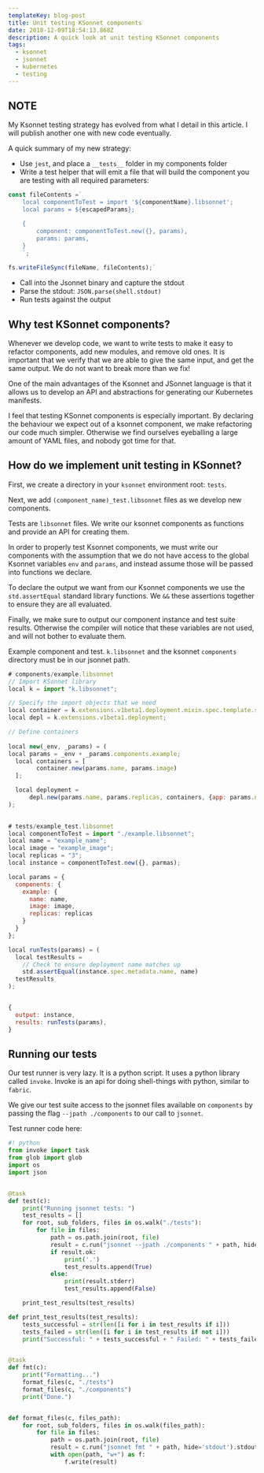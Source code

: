 ```yaml
---
templateKey: blog-post
title: Unit testing KSonnet components 
date: 2018-12-09T18:54:13.868Z
description: A quick look at unit testing KSonnet components
tags:
  - ksonnet
  - jsonnet
  - kubernetes
  - testing
---
```


## NOTE

My Ksonnet testing strategy has evolved from what I detail in this article. I will publish another one with new code eventually.

A quick summary of my new strategy:

- Use `jest`, and place a `__tests__` folder in my components folder
- Write a test helper that will emit a file that will build the component you are testing with all required parameters:
```javascript
const fileContents =`
    local componentToTest = import '${componentName}.libsonnet';
    local params = ${escapedParams};

    {
        component: componentToTest.new({}, params),
        params: params,
    }
    `;
    
fs.writeFileSync(fileName, fileContents);`
```
- Call into the Jsonnet binary and capture the stdout
- Parse the stdout: `JSON.parse(shell.stdout)`
- Run tests against the output

## Why test KSonnet components?
Whenever we develop code, we want to write tests to make it easy to refactor components, add new modules, and remove old ones. It is important that we verify that we are able to give the same input, and get the same output. We do not want to break more than we fix!

One of the main advantages of the Ksonnet and JSonnet language is that it allows us to develop an API and abstractions for generating our Kubernetes manifests. 

I feel that testing KSonnet components is especially important. By declaring the behaviour we expect out of a ksonnet component, we make refactoring our code much simpler. Otherwise we find ourselves eyeballing a large amount of YAML files, and nobody got time for that.

## How do we implement unit testing in KSonnet?

First, we create a directory in your `ksonnet` environment root: `tests`.

Next, we add `(component_name)_test.libsonnet` files as we develop new components.

Tests are `libsonnet` files. We write our ksonnet components as functions and provide an API for creating them.

In order to properly test Ksonnet components, we must write our components with the assumption that we do not have access to the global Ksonnet variables `env` and `params`, and instead assume those will be passed into functions we declare.

To declare the output we want from our Ksonnet components we use the `std.assertEqual` standard library functions. We `&&` these assertions together to ensure they are all evaluated.

Finally, we make sure to output our component instance and test suite results. Otherwise the compiler will notice that these variables are not used, and will not bother to evaluate them.

Example component and test. `k.libsonnet` and the ksonnet `components` directory must be in our jsonnet path.

```javascript
# components/example.libsonnet
// Import KSonnet library
local k = import "k.libsonnet";

// Specify the import objects that we need
local container = k.extensions.v1beta1.deployment.mixin.spec.template.spec.containersType;
local depl = k.extensions.v1beta1.deployment;

// Define containers
    
local new(_env, _params) = (
local params = _env + _params.components.example;
  local containers = [
        container.new(params.name, params.image)
  ];

  local deployment = 
      depl.new(params.name, params.replicas, containers, {app: params.name}); 
);
    

# tests/example_test.libsonnet
local componentToTest = import "./example.libsonnet";
local name = "example_name";
local image = "example_image";
local replicas = "3";
local instance = componentToTest.new({}, parmas);

local params = {
  components: {
    example: {
      name: name,
      image: image,
      replicas: replicas
    }
  }
};

local runTests(params) = (
  local testResults = 
    // Check to ensure deployment name matches up
    std.assertEqual(instance.spec.metadata.name, name)
  testResults
);


{
  output: instance,
  results: runTests(params),
}
```

## Running our tests

Our test runner is very lazy. It is a python script. It uses a python library called `invoke`. Invoke is an api for doing shell-things with python, similar to `fabric`.

We give our test suite access to the jsonnet files available on `components` by passing the flag `--jpath ./components` to our call to `jsonnet`.

Test runner code here:

```python
#! python
from invoke import task
from glob import glob
import os
import json


@task
def test(c):
    print("Running jsonnet tests: ")
    test_results = []
    for root, sub_folders, files in os.walk("./tests"):
        for file in files:
            path = os.path.join(root, file)
            result = c.run("jsonnet --jpath ./components " + path, hide='both', warn='True')
            if result.ok:
                print('.')
                test_results.append(True)
            else:
                print(result.stderr)
                test_results.append(False)

    print_test_results(test_results)

def print_test_results(test_results):
    tests_successful = str(len([i for i in test_results if i]))
    tests_failed = str(len([i for i in test_results if not i]))
    print("Successful: " + tests_successful + " Failed: " + tests_failed + " Total : " + str(len(test_results)))


@task
def fmt(c):
    print("Formatting...")
    format_files(c, "./tests")
    format_files(c, "./components")
    print("Done.")


def format_files(c, files_path):
    for root, sub_folders, files in os.walk(files_path):
        for file in files:
            path = os.path.join(root, file)
            result = c.run("jsonnet fmt " + path, hide='stdout').stdout
            with open(path, "w+") as f:
                f.write(result)
```
